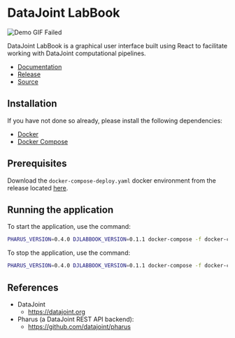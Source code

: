 # DataJoint LabBook

![Demo GIF Failed](docs/sphinx/_static/images/walkthroughDemoOptimized.gif)

DataJoint LabBook is a graphical user interface built using React to facilitate working with DataJoint computational pipelines.

- [Documentation](https://datajoint.github.io/datajoint-labbook)
- [Release](https://github.com/datajoint/datajoint-labbook/releases/latest)
- [Source](https://github.com/datajoint/datajoint-labbook)


## Installation

If you have not done so already, please install the following dependencies:

- [Docker](https://docs.docker.com/get-docker/)
- [Docker Compose](https://docs.docker.com/compose/install/)

## Prerequisites

Download the `docker-compose-deploy.yaml` docker environment from the release located [here](https://github.com/datajoint/datajoint-labbook/releases/latest/download/docker-compose-deploy.yaml).

## Running the application

To start the application, use the command:

```bash
PHARUS_VERSION=0.4.0 DJLABBOOK_VERSION=0.1.1 docker-compose -f docker-compose-deploy.yaml up -d
```

To stop the application, use the command:

```bash
PHARUS_VERSION=0.4.0 DJLABBOOK_VERSION=0.1.1 docker-compose -f docker-compose-deploy.yaml down
```

## References

- DataJoint
  - https://datajoint.org
- Pharus (a DataJoint REST API backend):
  - https://github.com/datajoint/pharus
